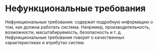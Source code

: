 # Нефункциональные требования

Нефункциональные требования: содержит подробную информацию о том, как должна работать система. Например, производительность, возможности, масштабируемость, безопасность и т. д. Нефункциональные требования говорят о качественных характеристиках и атрибутах систем.
